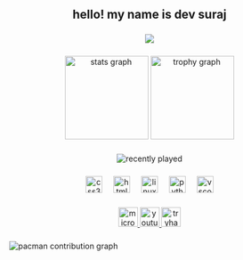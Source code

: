 <h2 align="center">hello! my name is dev suraj</h2>

###

<div align="center">
  <img src="https://profile-counter.glitch.me/aqxq/count.svg?"  />
</div>

###

<div align="center">
  <img src="https://github-readme-stats.vercel.app/api?username=aqxq&hide_title=false&hide_rank=true&show_icons=true&include_all_commits=true&count_private=true&disable_animations=false&theme=github_dark&locale=en&hide_border=true&custom_title=stats!" height="150" alt="stats graph"  />
  <img src="https://github-profile-trophy.vercel.app?username=aqxq&theme=nord&no-bg=true&no-frame=true" height="150" alt="trophy graph"  />
</div>

###

<div align="center">
  <img src="https://lastfm-recently-played.vercel.app/api?user=devdid" alt="recently played"  />
</div>

###

<div align="center">
  <img src="https://cdn.jsdelivr.net/gh/devicons/devicon/icons/css3/css3-original.svg" height="30" alt="css3 logo"  />
  <img width="12" />
  <img src="https://cdn.jsdelivr.net/gh/devicons/devicon/icons/html5/html5-original.svg" height="30" alt="html5 logo"  />
  <img width="12" />
  <img src="https://cdn.jsdelivr.net/gh/devicons/devicon/icons/linux/linux-original.svg" height="30" alt="linux logo"  />
  <img width="12" />
  <img src="https://cdn.jsdelivr.net/gh/devicons/devicon/icons/python/python-original.svg" height="30" alt="python logo"  />
  <img width="12" />
  <img src="https://cdn.jsdelivr.net/gh/devicons/devicon/icons/vscode/vscode-original.svg" height="30" alt="vscode logo"  />
</div>

###

<div align="center">
  <a href="mailto:capturethedev@outlook.com" target="_blank">
    <img src="https://img.shields.io/static/v1?message=Outlook&logo=microsoft-outlook&label=&color=0078D4&logoColor=white&labelColor=&style=for-the-badge" height="35" alt="microsoft-outlook logo"  />
  </a>
  <a href="https://YouTube.com/@devsurajlol" target="_blank">
    <img src="https://img.shields.io/static/v1?message=Youtube&logo=youtube&label=&color=FF0000&logoColor=white&labelColor=&style=for-the-badge" height="35" alt="youtube logo"  />
  </a>
  <a href="http://tryhackme.com/p/also" target="_blank">
    <img src="https://img.shields.io/static/v1?message=TryHackMe&logo=tryhackme&label=&color=88cc14&logoColor=white&labelColor=&style=for-the-badge" height="35" alt="tryhackme logo"  />
  </a>
</div>

###

<picture>
  <source media="(prefers-color-scheme: dark)" srcset="https://raw.githubusercontent.com/aqxq/aqxq/output/pacman-contribution-graph-dark.svg">
  <source media="(prefers-color-scheme: light)" srcset="https://raw.githubusercontent.com/aqxq/aqxq/output/pacman-contribution-graph.svg">
  <img alt="pacman contribution graph" src="https://raw.githubusercontent.com/aqxq/aqxq/output/pacman-contribution-graph.svg">
</picture>

